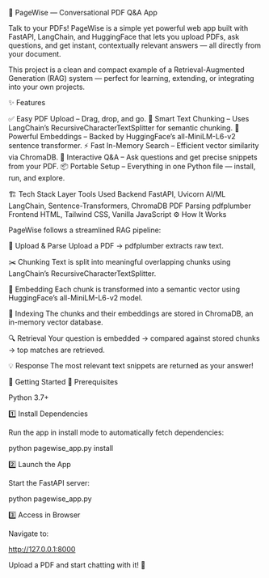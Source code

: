 🧠 PageWise — Conversational PDF Q&A App

Talk to your PDFs!
PageWise is a simple yet powerful web app built with FastAPI, LangChain, and HuggingFace that lets you upload PDFs, ask questions, and get instant, contextually relevant answers — all directly from your document.

This project is a clean and compact example of a Retrieval-Augmented Generation (RAG) system — perfect for learning, extending, or integrating into your own projects.

✨ Features

✅ Easy PDF Upload – Drag, drop, and go.
🧩 Smart Text Chunking – Uses LangChain’s RecursiveCharacterTextSplitter for semantic chunking.
🤖 Powerful Embeddings – Backed by HuggingFace’s all-MiniLM-L6-v2 sentence transformer.
⚡ Fast In-Memory Search – Efficient vector similarity via ChromaDB.
💬 Interactive Q&A – Ask questions and get precise snippets from your PDF.
📦 Portable Setup – Everything in one Python file — install, run, and explore.

🏗️ Tech Stack
Layer	Tools Used
Backend	FastAPI, Uvicorn
AI/ML	LangChain, Sentence-Transformers, ChromaDB
PDF Parsing	pdfplumber
Frontend	HTML, Tailwind CSS, Vanilla JavaScript
⚙️ How It Works

PageWise follows a streamlined RAG pipeline:

📄 Upload & Parse
Upload a PDF → pdfplumber extracts raw text.

✂️ Chunking
Text is split into meaningful overlapping chunks using LangChain’s RecursiveCharacterTextSplitter.

🧬 Embedding
Each chunk is transformed into a semantic vector using HuggingFace’s all-MiniLM-L6-v2 model.

🧠 Indexing
The chunks and their embeddings are stored in ChromaDB, an in-memory vector database.

🔍 Retrieval
Your question is embedded → compared against stored chunks → top matches are retrieved.

💡 Response
The most relevant text snippets are returned as your answer!

🚀 Getting Started
🧩 Prerequisites

Python 3.7+

1️⃣ Install Dependencies

Run the app in install mode to automatically fetch dependencies:

python pagewise_app.py install

2️⃣ Launch the App

Start the FastAPI server:

python pagewise_app.py

3️⃣ Access in Browser

Navigate to:

http://127.0.0.1:8000


Upload a PDF and start chatting with it! 🎉